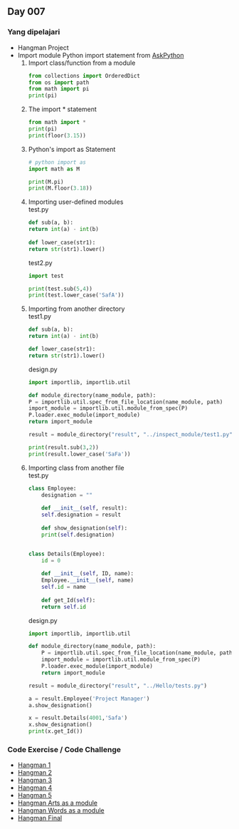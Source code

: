 ## Day 007

### Yang dipelajari
* Hangman Project
* Import module 
    Python import statement from [AskPython](https://www.askpython.com/python/python-import-statement)
    1. Import class/function from a module
        ```python
        from collections import OrderedDict
        from os import path
        from math import pi
        print(pi)
        ```
    2. The import * statement
        ```python
        from math import *
        print(pi)
        print(floor(3.15))
        ```
    3. Python's import as Statement
        ```python
        # python import as
        import math as M
        
        print(M.pi)
        print(M.floor(3.18))
        ```
    4. Importing user-defined modules  
        test.py
        ```python
        def sub(a, b):
        return int(a) - int(b)
    
        def lower_case(str1):
        return str(str1).lower()
        ```  
        test2.py
        ```python
        import test
        
        print(test.sub(5,4))
        print(test.lower_case('SafA'))
        ```
    5. Importing from another directory  
        test1.py
        ```python
        def sub(a, b):
        return int(a) - int(b)

        def lower_case(str1):
        return str(str1).lower()
        ```  
        design.py
        ```python
        import importlib, importlib.util
 
        def module_directory(name_module, path):
        P = importlib.util.spec_from_file_location(name_module, path)
        import_module = importlib.util.module_from_spec(P)
        P.loader.exec_module(import_module)
        return import_module
 
        result = module_directory("result", "../inspect_module/test1.py")
 
        print(result.sub(3,2))
        print(result.lower_case('SaFa'))
        ```
    6. Importing class from another file  
        test.py
        ```python
        class Employee:
            designation = ""
    
            def __init__(self, result):
            self.designation = result
    
            def show_designation(self):
            print(self.designation)
 
 
        class Details(Employee):
            id = 0
    
            def __init__(self, ID, name):
            Employee.__init__(self, name)
            self.id = name
    
            def get_Id(self):
            return self.id
        ```  
        design.py
        ```python
        import importlib, importlib.util
 
        def module_directory(name_module, path):
            P = importlib.util.spec_from_file_location(name_module, path)
            import_module = importlib.util.module_from_spec(P)
            P.loader.exec_module(import_module)
            return import_module
        
        result = module_directory("result", "../Hello/tests.py")
        
        a = result.Employee('Project Manager')
        a.show_designation()
        
        x = result.Details(4001,'Safa')
        x.show_designation()
        print(x.get_Id())
        ```

### Code Exercise / Code Challenge
* [Hangman 1](./hangman1.py)
* [Hangman 2](./hangman2.py)
* [Hangman 3](./hangman3.py)
* [Hangman 4](./hangman4.py)
* [Hangman 5](./hangman5.py)
* [Hangman Arts as a module ](./hangman_art.py)
* [Hangman Words as a module](./hangman_words.py)
* [Hangman Final](./hangman_final.py)
